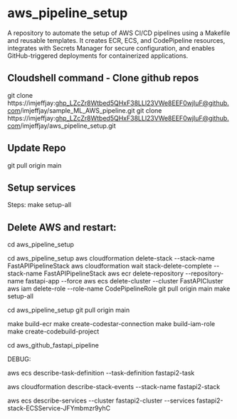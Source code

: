 # aws_pipeline_setup
A repository to automate the setup of AWS CI/CD pipelines using a Makefile and reusable templates. It creates ECR, ECS, and CodePipeline resources, integrates with Secrets Manager for secure configuration, and enables GitHub-triggered deployments for containerized applications.

## Cloudshell command - Clone github repos
git clone https://imjeffjay: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@github.com/imjeffjay/sample_ML_AWS_pipeline.git
git clone https://imjeffjay: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@github.com/imjeffjay/aws_pipeline_setup.git

## Update Repo
git pull origin main

## Setup services

Steps:
make setup-all


## Delete AWS and restart:

cd aws_pipeline_setup

cd aws_pipeline_setup
aws cloudformation delete-stack --stack-name FastAPIPipelineStack
aws cloudformation wait stack-delete-complete --stack-name FastAPIPipelineStack
aws ecr delete-repository --repository-name fastapi-app --force
aws ecs delete-cluster --cluster FastAPICluster
aws iam delete-role --role-name CodePipelineRole
git pull origin main
make setup-all

cd aws_pipeline_setup
git pull origin main

make build-ecr
make create-codestar-connection
make build-iam-role
make create-codebuild-project

cd aws_github_fastapi_pipeline


DEBUG:


aws ecs describe-task-definition --task-definition fastapi2-task

aws cloudformation describe-stack-events --stack-name fastapi2-stack

aws ecs describe-services --cluster fastapi2-cluster --services fastapi2-stack-ECSService-JFYmbmzr9yhC 

